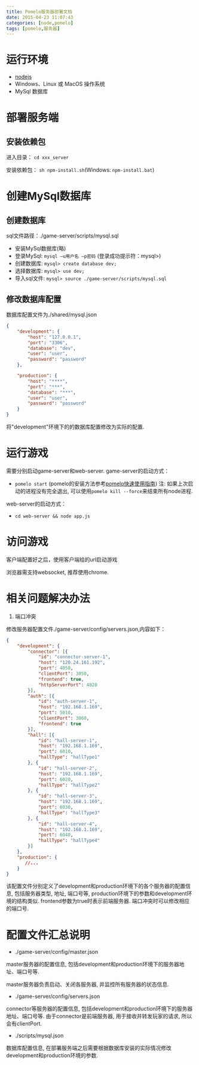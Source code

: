 ```yaml
---
title: Pomelo服务器部署文档
date: 2015-04-23 11:07:43
categories: [node,pomelo]
tags: [pomelo,服务器]
---
```


# 运行环境
* [nodejs](http://nodejs.org/)
* Windows、Linux 或 MacOS 操作系统
* MySql 数据库

# 部署服务端

## 安装依赖包 

进入目录：
`cd xxx_server`

安装依赖包：
`sh npm-install.sh`(Windows: `npm-install.bat`)

# 创建MySql数据库

## 创建数据库
sql文件路径：./game-server/scripts/mysql.sql

* 安装MySql数据库(略)
* 登录MySql:
`mysql –u用户名 –p密码`
(登录成功提示符：mysql>)
* 创建数据库:
`mysql> create database dev;`
* 选择数据库:
`mysql> use dev;`
* 导入sql文件:
`mysql> source ./game-server/scripts/mysql.sql`


 <!-- more -->
## 修改数据库配置
数据库配置文件为./shared/mysql.json
```json
{
    "development": {
        "host": "127.0.0.1",
        "port": "3306",
        "database": "dev",
        "user": "user",
        "password": "password"
    },

    "production": {
        "host": "****",
        "port": "***",
        "database": "***",
        "user": "user",
        "password": "password"
    }
}
```

将"development"环境下的的数据库配置修改为实际的配置. 

# 运行游戏
需要分别启动game-server和web-server. 
game-server的启动方式：

* `pomelo start` (pomelo的安装方法参考[pomelo快速使用指南](https://github.com/NetEase/pomelo/wiki/pomelo快速使用指南)) 注: 如果上次启动的进程没有完全退出, 可以使用`pomelo kill --force`来结束所有node进程. 

web-server的启动方式：

* `cd web-server && node app.js`

# 访问游戏
客户端配置好之后，使用客户端给的url启动游戏

浏览器需支持websocket, 推荐使用chrome. 

# 相关问题解决办法
1. 端口冲突

修改服务器配置文件./game-server/config/servers.json,内容如下：
```json
{
    "development": {
        "connector": [{
            "id": "connector-server-1",
            "host": "120.24.161.192",
            "port": 4050,
            "clientPort": 3050,
            "frontend": true,
            "httpServerPort": 4020
        }],
        "auth": [{
            "id": "auth-server-1",
            "host": "192.168.1.169",
            "port": 5010,
            "clientPort": 3060,
            "frontend": true
        }],
        "hall": [{
            "id": "hall-server-1",
            "host": "192.168.1.169",
            "port": 6010,
            "hallType": "hallType1"
        }, {
            "id": "hall-server-2",
            "host": "192.168.1.169",
            "port": 6020,
            "hallType": "hallType2"
        }, {
            "id": "hall-server-3",
            "host": "192.168.1.169",
            "port": 6030,
            "hallType": "hallType3"
        }, {
            "id": "hall-server-4",
            "host": "192.168.1.169",
            "port": 6040,
            "hallType": "hallType4"
        }]
    },
    "production": {
       //...
    }
}
```

该配置文件分别定义了development和production环境下的各个服务器的配置信息, 包括服务器类型, 地址, 端口号等, production环境下的参数和development环境的结构类似. frontend参数为true时表示前端服务器. 端口冲突时可以修改相应的端口号. 



# 配置文件汇总说明
* ./game-server/config/master.json

master服务器的配置信息, 包括development和production环境下的服务器地址、端口号等. 

master服务器负责启动、关闭各服务器, 并监控所有服务器的状态信息. 
* ./game-server/config/servers.json

connector等服务器的配置信息, 包括development和production环境下的服务器地址、端口号等. 由于connector是前端服务器, 用于接收并转发玩家的请求, 所以会有clientPort. 

* ./scripts/mysql.json

数据库配置信息, 在部署服务端之后需要根据数据库安装的实际情况修改development和production环境的参数. 



